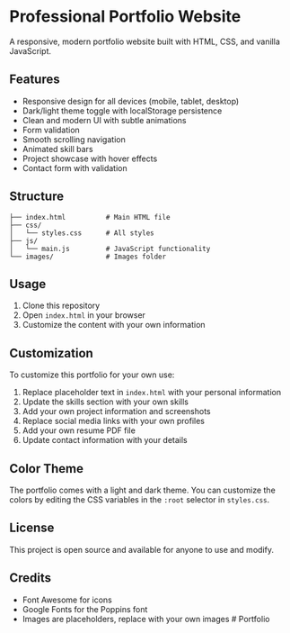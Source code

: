 # Professional Portfolio Website

A responsive, modern portfolio website built with HTML, CSS, and vanilla JavaScript.

## Features

- Responsive design for all devices (mobile, tablet, desktop)
- Dark/light theme toggle with localStorage persistence
- Clean and modern UI with subtle animations
- Form validation
- Smooth scrolling navigation
- Animated skill bars
- Project showcase with hover effects
- Contact form with validation

## Structure

```
├── index.html          # Main HTML file
├── css/
│   └── styles.css      # All styles
├── js/
│   └── main.js         # JavaScript functionality
└── images/             # Images folder
```

## Usage

1. Clone this repository
2. Open `index.html` in your browser
3. Customize the content with your own information

## Customization

To customize this portfolio for your own use:

1. Replace placeholder text in `index.html` with your personal information
2. Update the skills section with your own skills
3. Add your own project information and screenshots
4. Replace social media links with your own profiles
5. Add your own resume PDF file
6. Update contact information with your details

## Color Theme

The portfolio comes with a light and dark theme. You can customize the colors by editing the CSS variables in the `:root` selector in `styles.css`.

## License

This project is open source and available for anyone to use and modify.

## Credits

- Font Awesome for icons
- Google Fonts for the Poppins font
- Images are placeholders, replace with your own images # Portfolio
